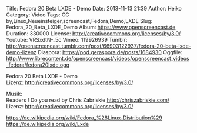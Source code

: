 Title: Fedora 20 Beta LXDE - Demo
Date: 2013-11-13 21:39
Author: Heiko
Category: Video
Tags: CC by,Linux,Neueinsteiger,screencast,Fedora,Demo,LXDE
Slug: Fedora_20_Beta_LXDE_Demo
Album: https://www.openscreencast.de
Duration: 330000
License: http://creativecommons.org/licenses/by/3.0/
Youtube: VRSxdtN-_5c
Vimeo: 119926939
Tumblr: http://openscreencast.tumblr.com/post/66903122937/fedora-20-beta-lxde-demo-lizenz
Diaspora: https://pod.geraspora.de/posts/1684930
Oggfile: http://www.librecontent.de/openscreencast/videos/openscreencast_videos_fedora/fedora20lxde.ogg

Fedora 20 Beta LXDE - Demo  
Lizenz: <http://creativecommons.org/licenses/by/3.0/>  
  
Musik:  
Readers ! Do you read by Chris Zabriskie <http://chriszabriskie.com/>  
Lizenz: <http://creativecommons.org/licenses/by/3.0/>  
  
<https://de.wikipedia.org/wiki/Fedora_%28Linux-Distribution%29>  
<https://de.wikipedia.org/wiki/Lxde>

